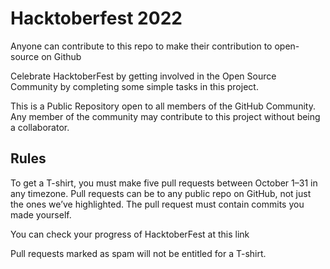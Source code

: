 
# Hacktoberfest 2022
Anyone can contribute to this repo to make their contribution to open-source on Github

Celebrate HacktoberFest by getting involved in the Open Source Community by completing some simple tasks in this project.

This is a Public Repository open to all members of the GitHub Community. Any member of the community may contribute to this project without being a collaborator.

## Rules
To get a T-shirt, you must make five pull requests between October 1–31 in any timezone. Pull requests can be to any public repo on GitHub, not just the ones we’ve highlighted. The pull request must contain commits you made yourself.

You can check your progress of HacktoberFest at this link

Pull requests marked as spam will not be entitled for a T-shirt.

